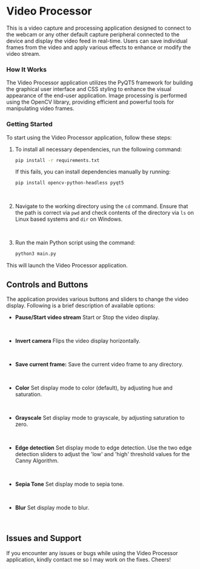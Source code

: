 # Video Processor

This is a video capture and processing application designed to connect to the webcam or any other default capture peripheral connected to the device and display the video feed in real-time. Users can save individual frames from the video and apply various effects to enhance or modify the video stream.
<br>

### How It Works
The Video Processor application utilizes the PyQT5 framework for building the graphical user interface and CSS styling to enhance the visual appearance of the end-user application. Image processing is performed using the OpenCV library, providing efficient and powerful tools for manipulating video frames.
<br>

### Getting Started
To start using the Video Processor application, follow these steps:


1. To install all necessary dependencies, run the following command:
    ```bash
    pip install -r requirements.txt
    ```

    If this fails, you can install dependencies manually by running:
    ```bash
    pip install opencv-python-headless pyqt5
    ```
<br>

2. Navigate to the working directory using the `cd` command. Ensure that the path is correct via `pwd` and check contents of the directory via `ls` on Linux based systems and `dir` on Windows.
<br>

3. Run the main Python script using the command:
    ```bash
    python3 main.py
    ```
This will launch the Video Processor application.
<br>

## Controls and Buttons

The application provides various buttons and sliders to change the video display. Following is a brief description of available options:

- **Pause/Start video stream** 
Start or Stop the video display.
<br>

- **Invert camera**
Flips the video display horizontally.
<br>

- **Save current frame:**
Save the current video frame to any directory.
<br>

- **Color**
Set display mode to color (default), by adjusting hue and saturation.
<br>

- **Grayscale**
Set display mode to grayscale, by adjusting saturation to zero.
<br>

- **Edge detection**
Set display mode to edge detection. Use the two edge detection sliders to adjust the 'low' and 'high' threshold values for the Canny Algorithm.
<br>

- **Sepia Tone**
Set display mode to sepia tone.
<br>

- **Blur**
Set display mode to blur.
<br>


## Issues and Support
If you encounter any issues or bugs while using the Video Processor application, kindly contact me so I may work on the fixes. Cheers!
<br>
